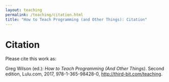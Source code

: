 ```yaml
---
layout: teaching
permalink: /teaching/citation.html
title: "How to Teach Programming (and Other Things): Citation"
---
```


# Citation

Please cite this work as:

<!--| \vspace*{\baselineskip} |-->

<!--| \noindent |-->
Greg Wilson (ed.): *How to Teach Programming (And Other Things)*.
Second edition, Lulu.com, 2017, 978-1-365-98428-0,
<http://third-bit.com/teaching>.
